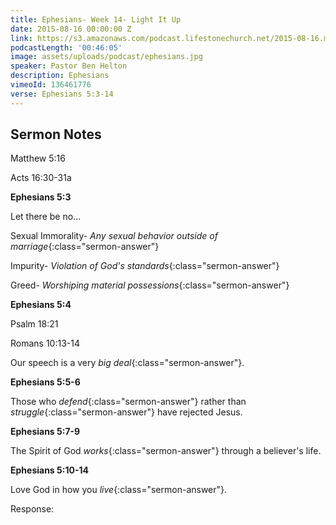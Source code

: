 ```yaml
---
title: Ephesians- Week 14- Light It Up
date: 2015-08-16 00:00:00 Z
link: https://s3.amazonaws.com/podcast.lifestonechurch.net/2015-08-16.mp3
podcastLength: '00:46:05'
image: assets/uploads/podcast/ephesians.jpg
speaker: Pastor Ben Helton
description: Ephesians
vimeoId: 136461776
verse: Ephesians 5:3-14
---
```


## Sermon Notes

Matthew 5:16

Acts 16:30-31a

**Ephesians 5:3**

Let there be no...

Sexual Immorality- *Any sexual behavior outside of marriage*{:class="sermon-answer"}

Impurity- *Violation of God's standards*{:class="sermon-answer"}

Greed- *Worshiping material possessions*{:class="sermon-answer"}

**Ephesians 5:4**

Psalm 18:21

Romans 10:13-14

Our speech is a very *big deal*{:class="sermon-answer"}.

**Ephesians 5:5-6**

Those who *defend*{:class="sermon-answer"} rather than *struggle*{:class="sermon-answer"} have rejected Jesus.

**Ephesians 5:7-9**

The Spirit of God *works*{:class="sermon-answer"} through a believer's life.

**Ephesians 5:10-14**

Love God in how you *live*{:class="sermon-answer"}.

Response:
